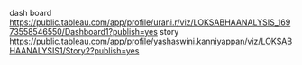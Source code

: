 dash board https://public.tableau.com/app/profile/urani.r/viz/LOKSABHAANALYSIS_16973558546550/Dashboard1?publish=yes
story https://public.tableau.com/app/profile/yashaswini.kanniyappan/viz/LOKSABHAANALYSIS1/Story2?publish=yes
